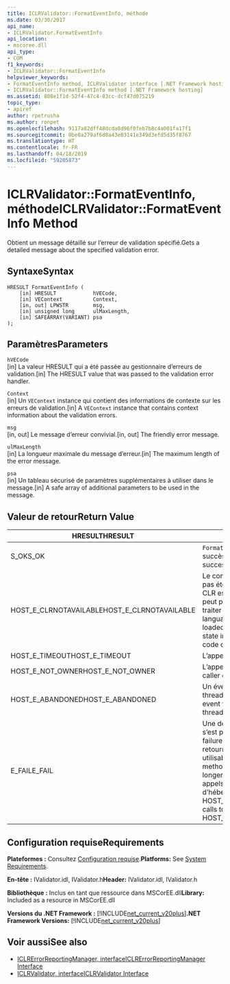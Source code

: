 ```yaml
---
title: ICLRValidator::FormatEventInfo, méthode
ms.date: 03/30/2017
api_name:
- ICLRValidator.FormatEventInfo
api_location:
- mscoree.dll
api_type:
- COM
f1_keywords:
- ICLRValidator::FormatEventInfo
helpviewer_keywords:
- FormatEventInfo method, ICLRValidator interface [.NET Framework hosting]
- ICLRValidator::FormatEventInfo method [.NET Framework hosting]
ms.assetid: 808e1f1d-52f4-47c4-83cc-dcf47d075219
topic_type:
- apiref
author: rpetrusha
ms.author: ronpet
ms.openlocfilehash: 9117a82dff48dcda8d96f0feb7b8c4a001fa17f1
ms.sourcegitcommit: 0be8a279af6d8a43e03141e349d3efd5d35f8767
ms.translationtype: HT
ms.contentlocale: fr-FR
ms.lasthandoff: 04/18/2019
ms.locfileid: "59205873"
---
```

# <a name="iclrvalidatorformateventinfo-method"></a><span data-ttu-id="d441f-102">ICLRValidator::FormatEventInfo, méthode</span><span class="sxs-lookup"><span data-stu-id="d441f-102">ICLRValidator::FormatEventInfo Method</span></span>
<span data-ttu-id="d441f-103">Obtient un message détaillé sur l’erreur de validation spécifié.</span><span class="sxs-lookup"><span data-stu-id="d441f-103">Gets a detailed message about the specified validation error.</span></span>  
  
## <a name="syntax"></a><span data-ttu-id="d441f-104">Syntaxe</span><span class="sxs-lookup"><span data-stu-id="d441f-104">Syntax</span></span>  
  
```  
HRESULT FormatEventInfo (  
    [in] HRESULT            hVECode,  
    [in] VEContext          Context,  
    [in, out] LPWSTR        msg,  
    [in] unsigned long      ulMaxLength,  
    [in] SAFEARRAY(VARIANT) psa  
);  
```  
  
## <a name="parameters"></a><span data-ttu-id="d441f-105">Paramètres</span><span class="sxs-lookup"><span data-stu-id="d441f-105">Parameters</span></span>  
 `hVECode`  
 <span data-ttu-id="d441f-106">[in] La valeur HRESULT qui a été passée au gestionnaire d’erreurs de validation.</span><span class="sxs-lookup"><span data-stu-id="d441f-106">[in] The HRESULT value that was passed to the validation error handler.</span></span>  
  
 `Context`  
 <span data-ttu-id="d441f-107">[in] Un `VEContext` instance qui contient des informations de contexte sur les erreurs de validation.</span><span class="sxs-lookup"><span data-stu-id="d441f-107">[in] A `VEContext` instance that contains context information about the validation errors.</span></span>  
  
 `msg`  
 <span data-ttu-id="d441f-108">[in, out] Le message d’erreur convivial.</span><span class="sxs-lookup"><span data-stu-id="d441f-108">[in, out] The friendly error message.</span></span>  
  
 `ulMaxLength`  
 <span data-ttu-id="d441f-109">[in] La longueur maximale du message d’erreur.</span><span class="sxs-lookup"><span data-stu-id="d441f-109">[in] The maximum length of the error message.</span></span>  
  
 `psa`  
 <span data-ttu-id="d441f-110">[in] Un tableau sécurisé de paramètres supplémentaires à utiliser dans le message.</span><span class="sxs-lookup"><span data-stu-id="d441f-110">[in] A safe array of additional parameters to be used in the message.</span></span>  
  
## <a name="return-value"></a><span data-ttu-id="d441f-111">Valeur de retour</span><span class="sxs-lookup"><span data-stu-id="d441f-111">Return Value</span></span>  
  
|<span data-ttu-id="d441f-112">HRESULT</span><span class="sxs-lookup"><span data-stu-id="d441f-112">HRESULT</span></span>|<span data-ttu-id="d441f-113">Description</span><span class="sxs-lookup"><span data-stu-id="d441f-113">Description</span></span>|  
|-------------|-----------------|  
|<span data-ttu-id="d441f-114">S_OK</span><span class="sxs-lookup"><span data-stu-id="d441f-114">S_OK</span></span>|<span data-ttu-id="d441f-115">`FormatEventInfo` retourné avec succès.</span><span class="sxs-lookup"><span data-stu-id="d441f-115">`FormatEventInfo` returned successfully.</span></span>|  
|<span data-ttu-id="d441f-116">HOST_E_CLRNOTAVAILABLE</span><span class="sxs-lookup"><span data-stu-id="d441f-116">HOST_E_CLRNOTAVAILABLE</span></span>|<span data-ttu-id="d441f-117">Le common language runtime (CLR) n’a pas été chargé dans un processus ou le CLR est dans un état dans lequel il ne peut pas exécuter le code managé ou traiter l’appel avec succès.</span><span class="sxs-lookup"><span data-stu-id="d441f-117">The common language runtime (CLR) has not been loaded into a process, or the CLR is in a state in which it cannot run managed code or process the call successfully.</span></span>|  
|<span data-ttu-id="d441f-118">HOST_E_TIMEOUT</span><span class="sxs-lookup"><span data-stu-id="d441f-118">HOST_E_TIMEOUT</span></span>|<span data-ttu-id="d441f-119">L’appel a expiré.</span><span class="sxs-lookup"><span data-stu-id="d441f-119">The call timed out.</span></span>|  
|<span data-ttu-id="d441f-120">HOST_E_NOT_OWNER</span><span class="sxs-lookup"><span data-stu-id="d441f-120">HOST_E_NOT_OWNER</span></span>|<span data-ttu-id="d441f-121">L’appelant ne possède pas le verrou.</span><span class="sxs-lookup"><span data-stu-id="d441f-121">The caller does not own the lock.</span></span>|  
|<span data-ttu-id="d441f-122">HOST_E_ABANDONED</span><span class="sxs-lookup"><span data-stu-id="d441f-122">HOST_E_ABANDONED</span></span>|<span data-ttu-id="d441f-123">Un événement a été annulé alors qu’un thread bloqué ou Fibre l’attendait.</span><span class="sxs-lookup"><span data-stu-id="d441f-123">An event was canceled while a blocked thread or fiber was waiting on it.</span></span>|  
|<span data-ttu-id="d441f-124">E_FAIL</span><span class="sxs-lookup"><span data-stu-id="d441f-124">E_FAIL</span></span>|<span data-ttu-id="d441f-125">Une défaillance catastrophique inconnue s’est produite.</span><span class="sxs-lookup"><span data-stu-id="d441f-125">An unknown catastrophic failure occurred.</span></span> <span data-ttu-id="d441f-126">Lorsqu’une méthode retourne E_FAIL, le CLR n’est plus utilisable au sein du processus.</span><span class="sxs-lookup"><span data-stu-id="d441f-126">When a method returns E_FAIL, the CLR is no longer usable within the process.</span></span> <span data-ttu-id="d441f-127">Les appels suivants aux méthodes d’hébergement retournent HOST_E_CLRNOTAVAILABLE.</span><span class="sxs-lookup"><span data-stu-id="d441f-127">Subsequent calls to hosting methods return HOST_E_CLRNOTAVAILABLE.</span></span>|  
  
## <a name="requirements"></a><span data-ttu-id="d441f-128">Configuration requise</span><span class="sxs-lookup"><span data-stu-id="d441f-128">Requirements</span></span>  
 <span data-ttu-id="d441f-129">**Plateformes :** Consultez [Configuration requise](../../../../docs/framework/get-started/system-requirements.md).</span><span class="sxs-lookup"><span data-stu-id="d441f-129">**Platforms:** See [System Requirements](../../../../docs/framework/get-started/system-requirements.md).</span></span>  
  
 <span data-ttu-id="d441f-130">**En-tête :** IValidator.idl, IValidator.h</span><span class="sxs-lookup"><span data-stu-id="d441f-130">**Header:** IValidator.idl, IValidator.h</span></span>  
  
 <span data-ttu-id="d441f-131">**Bibliothèque :** Inclus en tant que ressource dans MSCorEE.dll</span><span class="sxs-lookup"><span data-stu-id="d441f-131">**Library:** Included as a resource in MSCorEE.dll</span></span>  
  
 <span data-ttu-id="d441f-132">**Versions du .NET Framework :** [!INCLUDE[net_current_v20plus](../../../../includes/net-current-v20plus-md.md)]</span><span class="sxs-lookup"><span data-stu-id="d441f-132">**.NET Framework Versions:** [!INCLUDE[net_current_v20plus](../../../../includes/net-current-v20plus-md.md)]</span></span>  
  
## <a name="see-also"></a><span data-ttu-id="d441f-133">Voir aussi</span><span class="sxs-lookup"><span data-stu-id="d441f-133">See also</span></span>

- [<span data-ttu-id="d441f-134">ICLRErrorReportingManager, interface</span><span class="sxs-lookup"><span data-stu-id="d441f-134">ICLRErrorReportingManager Interface</span></span>](../../../../docs/framework/unmanaged-api/hosting/iclrerrorreportingmanager-interface.md)
- [<span data-ttu-id="d441f-135">ICLRValidator, interface</span><span class="sxs-lookup"><span data-stu-id="d441f-135">ICLRValidator Interface</span></span>](../../../../docs/framework/unmanaged-api/hosting/iclrvalidator-interface.md)

